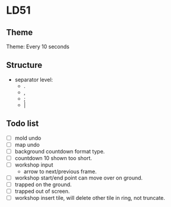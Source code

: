 ﻿# LD51

## Theme

Theme: Every 10 seconds

## Structure

- separator level:
    - .
    - ,
    - ;
    - |

## Todo list

-[ ] mold undo
-[ ] map undo
-[ ] background countdown format type.
-[ ] countdown 10 shown too short.
-[ ] workshop input
    - arrow to next/previous frame.
-[ ] workshop start/end point can move over on ground.
-[ ] trapped on the ground.
-[ ] trapped out of screen.
-[ ] workshop insert tile, will delete other tile in ring, not truncate.